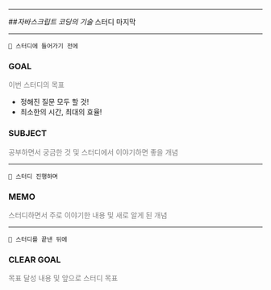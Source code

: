 <hr>

##_자바스크립트 코딩의 기술_ 스터디 마지막
  
<hr>

    🥚 스터디에 들어가기 전에

### GOAL
<p style="color:grey">이번 스터디의 목표</p>

- 정해진 질문 모두 할 것!
- 최소한의 시간, 최대의 효율!

### SUBJECT
<p style="color:grey">공부하면서 궁금한 것 및 스터디에서 이야기하면 좋을 개념</p>



<HR>

    🐣 스터디 진행하며

### MEMO
<p style="color:grey">스터디하면서 주로 이야기한 내용 및 새로 알게 된 개념</p>


<HR>

    🐥 스터디를 끝낸 뒤에

### CLEAR GOAL
<p style="color:grey">목표 달성 내용 및 앞으로 스터디 목표</p>

